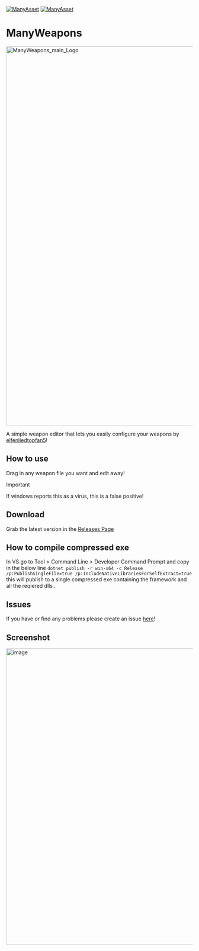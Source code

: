 [![ManyAsset](https://img.shields.io/discord/585171589750849538?color=%23FF8711&label=ManyAsset&logo=discord&logoColor=%23FFFFFF)](https://discord.gg/v2TWkeR)
[![ManyAsset](https://img.shields.io/youtube/channel/subscribers/UCQLUoUspSxbTKnhfc6ox03w?style=flat&logo=youtube&label=ManyAsset&color=fb0335
)](https://www.youtube.com/@ManyAsset)

# ManyWeapons
<img width="5504" height="1024" alt="ManyWeapons_main_Logo" src="https://github.com/user-attachments/assets/754da1ae-49eb-47dd-8f25-fccd355a461e" />


A simple weapon editor that lets you easily configure your weapons by [elfenliedtopfan5](https://github.com/elfenliedtopfan5)!

## How to use
Drag in any weapon file you want and edit away!

> [!IMPORTANT]
> If windows reports this as a virus, this is a false positive! 

## Download
Grab the latest version in the [Releases Page](https://github.com/SadSlothXL/ManyWeapons/releases)


## How to compile compressed exe
In VS go to Tool > Command Line > Developer Command Prompt and copy in the below line 
`dotnet publish -r win-x64 -c Release /p:PublishSingleFile=true /p:IncludeNativeLibrariesForSelfExtract=true`
this will publish to a single compressed exe containing the framework and all the reqiered dlls .

## Issues
If you have or find any problems please create an issue [here](https://github.com/ManyAsset/ManyWeapons/issues)!

## Screenshot
<img width="1200" height="800" alt="image" src="https://github.com/user-attachments/assets/66128e12-cd58-4776-a310-f180ad6c1e9e" />
